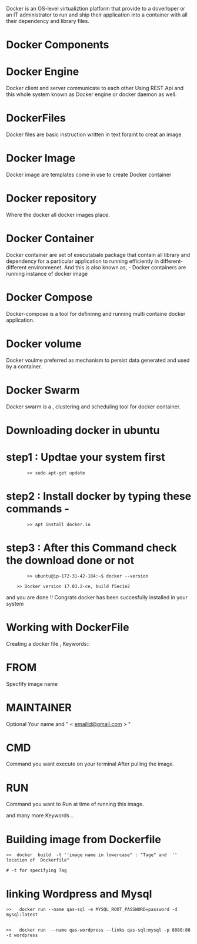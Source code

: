 					



 Docker   is  an   OS-level   virtualiztion    platform  that  provide  to a doverloper or an IT  administrator  to  run and ship  			their application into  a container with all their dependency and library files.







# Docker Components





# Docker Engine 	 	  

Docker client and server communicate  to each other  Using   REST Api   and this  whole  system known  as 				Docker engine or docker daemon as well.  





# DockerFiles    	 	    

Docker  files are basic instruction written in text foramt to creat an image  





# Docker Image	  	

Docker image  are templates come in use to create Docker container 



# Docker repository	

Where the docker all   docker images place.





# Docker Container	

Docker container are set of executabale package that contain all library and dependency for a particular
application to running efficiently in different-different  environmenet.
And this is also known as, - Docker containers are running instance of docker image	 





# Docker Compose 		  

Docker-compose is a tool for defininng and running multi containe docker application.




# Docker volume		

Docker  voulme  preferred   as  mechanism  to  persist data  generated  and used by a container.




# Docker Swarm 	 	   

Docker swarm is a , clustering and scheduling tool  for docker container.  





# Downloading docker in ubuntu



 # step1  :    Updtae your system first

            >> sudo apt-get update



  # step2 :   Install docker by typing these commands -

            >> apt install docker.io                          
		


  # step3 :  After this Command check the download done or not
           
            >> ubuntu@ip-172-31-42-184:~$ docker --version
    
	    >> Docker version 17.03.2-ce, build f5ec1e2                          
	      
  
  
  and you are done !! Congrats docker has been succesfully installed in your system




				
					


# Working with DockerFile


Creating a docker file , Keywords::



# FROM       	 	   
Specfify image name




# MAINTAINER 		
Optional   Your name and   " < emailid@gmail.com > "



# CMD		

Command you want execute on your terminal After pulling the image.  



# RUN 

Command you want to Run at time of running this image.

and many more Keywords ..




# Building image from Dockerfile

	>>  docker  build  -t ''image name in lowercase" : "Tage" and  '' location of  Dockerfile"       		
			
	# -t for specifying Tag 



# linking Wordpress and Mysql


	>>   docker run --name qas-sql -e MYSQL_ROOT_PASSWORD=password -d mysql:latest


	>>   docker run  --name qas-wordpress --links qas-sql:mysql -p 8080:80 -d wordpress
